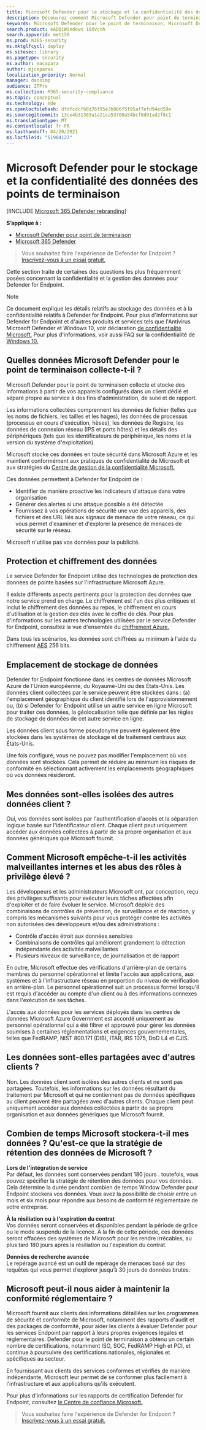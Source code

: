 ```yaml
---
title: Microsoft Defender pour le stockage et la confidentialité des données des points de terminaison
description: Découvrez comment Microsoft Defender pour point de terminaison gère la confidentialité et les données qu'il collecte.
keywords: Microsoft Defender pour le point de terminaison, Microsoft Defender pour le point de terminaison, stockage et confidentialité des données, stockage, confidentialité, gestion des licences, géolocalisation, rétention des données, données
search.product: eADQiWindows 10XVcnh
search.appverid: met150
ms.prod: m365-security
ms.mktglfcycl: deploy
ms.sitesec: library
ms.pagetype: security
ms.author: macapara
author: mjcaparas
localization_priority: Normal
manager: dansimp
audience: ITPro
ms.collection: M365-security-compliance
ms.topic: conceptual
ms.technology: mde
ms.openlocfilehash: dfdfcdcfb8d76f95e3b866f5f95af7efd94ed59e
ms.sourcegitcommit: 13ce4b31303a1a21ca53700a54bcf8d91ad2f8c1
ms.translationtype: MT
ms.contentlocale: fr-FR
ms.lasthandoff: 04/20/2021
ms.locfileid: "51904127"
---
```

# <a name="microsoft-defender-for-endpoint-data-storage-and-privacy"></a>Microsoft Defender pour le stockage et la confidentialité des données des points de terminaison

[!INCLUDE [Microsoft 365 Defender rebranding](../../includes/microsoft-defender.md)]

**S’applique à :**
- [Microsoft Defender pour point de terminaison](https://go.microsoft.com/fwlink/p/?linkid=2154037)
- [Microsoft 365 Defender](https://go.microsoft.com/fwlink/?linkid=2118804)

>Vous souhaitez faire l'expérience de Defender for Endpoint ? [Inscrivez-vous à un essai gratuit.](https://www.microsoft.com/microsoft-365/windows/microsoft-defender-atp?ocid=docs-wdatp-assignaccess-abovefoldlink)

Cette section traite de certaines des questions les plus fréquemment posées concernant la confidentialité et la gestion des données pour Defender for Endpoint.
> [!NOTE]
> Ce document explique les détails relatifs au stockage des données et à la confidentialité relatifs à Defender for Endpoint. Pour plus d'informations sur Defender for Endpoint et d'autres produits et services tels que l'Antivirus Microsoft Defender et Windows 10, voir déclaration [de confidentialité Microsoft.](https://go.microsoft.com/fwlink/?linkid=827576) Pour plus d'informations, voir aussi FAQ sur la confidentialité de [Windows 10.](https://go.microsoft.com/fwlink/?linkid=827577)


## <a name="what-data-does-microsoft-defender-for-endpoint-collect"></a>Quelles données Microsoft Defender pour le point de terminaison collecte-t-il ?

Microsoft Defender pour le point de terminaison collecte et stocke des informations à partir de vos appareils configurés dans un client dédié et séparé propre au service à des fins d'administration, de suivi et de rapport. 

Les informations collectées comprennent les données de fichier (telles que les noms de fichiers, les tailles et les hages), les données de processus (processus en cours d'exécution, hèses), les données de Registre, les données de connexion réseau (IPS et ports hôtes) et les détails des périphériques (tels que les identificateurs de périphérique, les noms et la version du système d'exploitation).

Microsoft stocke ces données en toute sécurité dans Microsoft Azure et les maintient conformément aux pratiques de confidentialité de Microsoft et aux stratégies du [Centre de gestion de la confidentialité Microsoft.](https://go.microsoft.com/fwlink/?linkid=827578)

Ces données permettent à Defender for Endpoint de :
- Identifier de manière proactive les indicateurs d'attaque dans votre organisation
- Générer des alertes si une attaque possible a été détectée
- Fournissez à vos opérations de sécurité une vue des appareils, des fichiers et des URL liés aux signaux de menace de votre réseau, ce qui vous permet d'examiner et d'explorer la présence de menaces de sécurité sur le réseau.

Microsoft n'utilise pas vos données pour la publicité.

## <a name="data-protection-and-encryption"></a>Protection et chiffrement des données
Le service Defender for Endpoint utilise des technologies de protection des données de pointe basées sur l'infrastructure Microsoft Azure. 

Il existe différents aspects pertinents pour la protection des données que notre service prend en charge. Le chiffrement est l'un des plus critiques et inclut le chiffrement des données au repos, le chiffrement en cours d'utilisation et la gestion des clés avec le coffre de clés. Pour plus d'informations sur les autres technologies utilisées par le service Defender for Endpoint, consultez la vue d'ensemble du [chiffrement Azure.](https://docs.microsoft.com/azure/security/security-azure-encryption-overview) 

Dans tous les scénarios, les données sont chiffrées au minimum à l'aide du chiffrement [AES](https://en.wikipedia.org/wiki/Advanced_Encryption_Standard) 256 bits.


## <a name="data-storage-location"></a>Emplacement de stockage de données

Defender for Endpoint fonctionne dans les centres de données Microsoft Azure de l'Union européenne, du Royaume-Uni ou des États-Unis. Les données client collectées par le service peuvent être stockées dans : (a) l'emplacement géographique du client identifié lors de l'approvisionnement ou, (b) si Defender for Endpoint utilise un autre service en ligne Microsoft pour traiter ces données, la géolocalisation telle que définie par les règles de stockage de données de cet autre service en ligne.

Les données client sous forme pseudonyme peuvent également être stockées dans les systèmes de stockage et de traitement centraux aux États-Unis.

Une fois configuré, vous ne pouvez pas modifier l'emplacement où vos données sont stockées. Cela permet de réduire au minimum les risques de conformité en sélectionnant activement les emplacements géographiques où vos données résideront. 

## <a name="is-my-data-isolated-from-other-customer-data"></a>Mes données sont-elles isolées des autres données client ?
Oui, vos données sont isolées par l'authentification d'accès et la séparation logique basée sur l'identificateur client. Chaque client peut uniquement accéder aux données collectées à partir de sa propre organisation et aux données génériques que Microsoft fournit.

## <a name="how-does-microsoft-prevent-malicious-insider-activities-and-abuse-of-high-privilege-roles"></a>Comment Microsoft empêche-t-il les activités malveillantes internes et les abus des rôles à privilège élevé ?

Les développeurs et les administrateurs Microsoft ont, par conception, reçu des privilèges suffisants pour exécuter leurs tâches affectées afin d'exploiter et de faire évoluer le service. Microsoft déploie des combinaisons de contrôles de prévention, de surveillance et de réaction, y compris les mécanismes suivants pour vous protéger contre les activités non autorisées des développeurs et/ou des administrations :

- Contrôle d'accès étroit aux données sensibles
- Combinaisons de contrôles qui améliorent grandement la détection indépendante des activités malveillantes
- Plusieurs niveaux de surveillance, de journalisation et de rapport

En outre, Microsoft effectue des vérifications d'arrière-plan de certains membres du personnel opérationnel et limite l'accès aux applications, aux systèmes et à l'infrastructure réseau en proportion du niveau de vérification en arrière-plan. Le personnel opérationnel suit un processus formel lorsqu'il est requis d'accéder au compte d'un client ou à des informations connexes dans l'exécution de ses tâches.

L'accès aux données pour les services déployés dans les centres de données Microsoft Azure Government est accordé uniquement au personnel opérationnel qui a été filtrer et approuvé pour gérer les données soumises à certaines réglementations et exigences gouvernementales, telles que FedRAMP, NIST 800.171 (DIB), ITAR, IRS 1075, DoD L4 et CJIS.


## <a name="is-data-shared-with-other-customers"></a>Les données sont-elles partagées avec d'autres clients ?
Non. Les données client sont isolées des autres clients et ne sont pas partagées. Toutefois, les informations sur les données résultant du traitement par Microsoft et qui ne contiennent pas de données spécifiques au client peuvent être partagées avec d'autres clients. Chaque client peut uniquement accéder aux données collectées à partir de sa propre organisation et aux données génériques que Microsoft fournit.

## <a name="how-long-will-microsoft-store-my-data-what-is-microsofts-data-retention-policy"></a>Combien de temps Microsoft stockera-t-il mes données ? Qu'est-ce que la stratégie de rétention des données de Microsoft ?
**Lors de l'intégration de service**<br>
Par défaut, les données sont conservées pendant 180 jours . toutefois, vous pouvez spécifier la stratégie de rétention des données pour vos données. Cela détermine la durée pendant combien de temps Window Defender pour Endpoint stockera vos données. Vous avez la possibilité de choisir entre un mois et six mois pour répondre aux besoins de conformité réglementaire de votre entreprise.

**À la résiliation ou à l'expiration du contrat**<br>
Vos données seront conservées et disponibles pendant la période de grâce ou le mode suspendu de la licence. À la fin de cette période, ces données seront effacées des systèmes de Microsoft pour les rendre irrécables, au plus tard 180 jours après la résiliation ou l'expiration du contrat.

**Données de recherche avancée**<br>
Le repérage avancé est un outil de repérage de menaces basé sur des requêtes qui vous permet d’explorer jusqu’à 30 jours de données brutes.


## <a name="can-microsoft-help-us-maintain-regulatory-compliance"></a>Microsoft peut-il nous aider à maintenir la conformité réglementaire ?

Microsoft fournit aux clients des informations détaillées sur les programmes de sécurité et conformité de Microsoft, notamment des rapports d'audit et des packages de conformité, pour aider les clients à évaluer Defender pour les services Endpoint par rapport à leurs propres exigences légales et réglementaires. Defender pour le point de terminaison a obtenu un certain nombre de certifications, notamment ISO, SOC, FedRAMP High et PCI, et continue à poursuivre des certifications nationales, régionales et spécifiques au secteur.

En fournissant aux clients des services conformes et vérifiés de manière indépendante, Microsoft leur permet de se conformer plus facilement à l'infrastructure et aux applications qu'ils exécutent.

Pour plus d'informations sur les rapports de certification Defender for Endpoint, consultez [le Centre de confiance Microsoft.](https://servicetrust.microsoft.com/) 

>Vous souhaitez faire l'expérience de Defender for Endpoint ? [Inscrivez-vous à un essai gratuit.](https://www.microsoft.com/microsoft-365/windows/microsoft-defender-atp?ocid=docs-wdatp-datastorage-belowfoldlink) 
